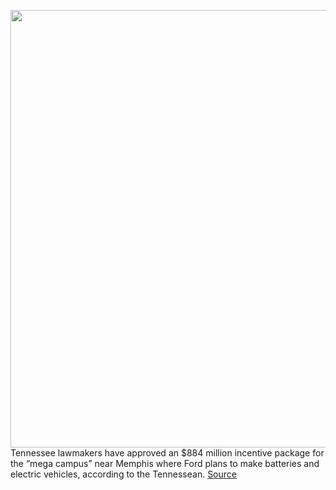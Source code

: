 <img src='https://cdn.vox-cdn.com/thumbor/zQH59YfNKWcwlUzEWwyppsQGvco=/0x0:2040x1360/1200x800/filters:focal(857x517:1183x843)/cdn.vox-cdn.com/uploads/chorus_image/image/70032393/akrales_20210526_4595_0223.0.jpg' width='700px' /><br/>
Tennessee lawmakers have approved an $884 million incentive package for the “mega campus” near Memphis where Ford plans to make batteries and electric vehicles, according to the Tennessean.
<a href='https://www.theverge.com/2021/10/22/22740610/tennessee-ford-blue-oval-city-incentive-package-884-million'> Source <a/>
